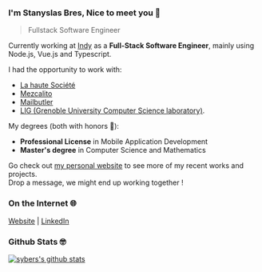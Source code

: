 ### I'm **Stanyslas Bres**, Nice to meet you 👋

> Fullstack Software Engineer

Currently working at [Indy](https://www.indy.fr/) as a **Full-Stack Software Engineer**, mainly using Node.js, Vue.js and Typescript.

I had the opportunity to work with:
- [La haute Société](https://www.lahautesociete.com/)
- [Mezcalito](https://www.mezcalito.fr)
- [Mailbutler](https://www.mailbutler.io/)
- [LIG (Grenoble University Computer Science laboratory)](https://www.liglab.fr/en/).

My degrees (both with honors 💪):
- **Professional License** in Mobile Application Development
- **Master's degree** in Computer Science and Mathematics

Go check out [my personal website](https://www.stanyslasbres.fr) to see more of my recent works and projects.  
Drop a message, we might end up working together !

### On the Internet 🌐

[Website](https://www.stanyslasbres.fr) | [LinkedIn](https://www.linkedin.com/in/stanyslasbres)

### Github Stats 🤓

[![sybers's github stats](https://github-readme-stats.vercel.app/api?username=sybers)](https://github.com/anuraghazra/github-readme-stats)
